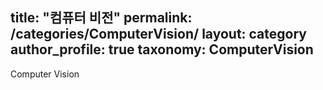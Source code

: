 title: "컴퓨터 비전"
permalink: /categories/ComputerVision/
layout: category
author_profile: true
taxonomy: ComputerVision
---

Computer Vision